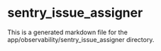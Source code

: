 # sentry_issue_assigner
This is a generated markdown file for the app/observability/sentry_issue_assigner directory.
